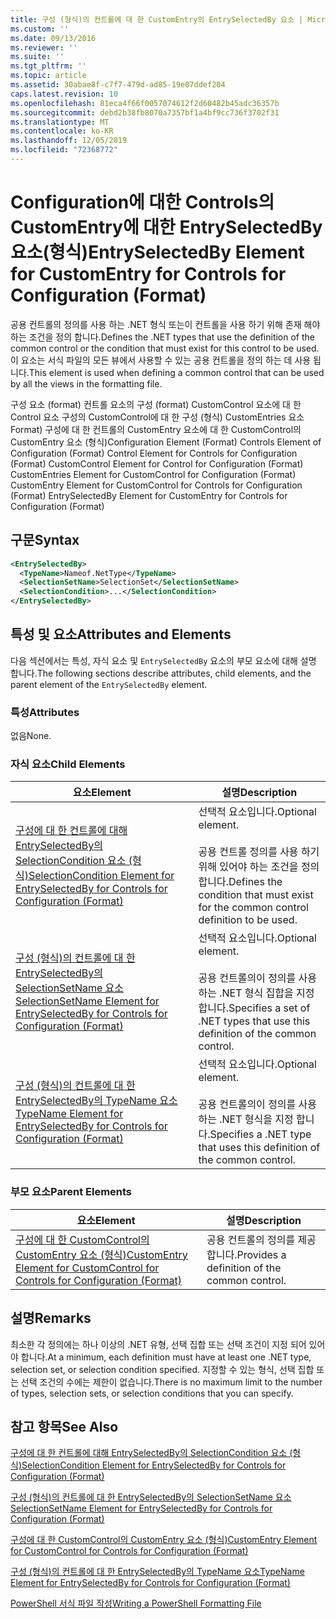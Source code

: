 ```yaml
---
title: 구성 (형식)의 컨트롤에 대 한 CustomEntry의 EntrySelectedBy 요소 | Microsoft Docs
ms.custom: ''
ms.date: 09/13/2016
ms.reviewer: ''
ms.suite: ''
ms.tgt_pltfrm: ''
ms.topic: article
ms.assetid: 30abae8f-c7f7-479d-ad85-19e07ddef204
caps.latest.revision: 10
ms.openlocfilehash: 81eca4f66f0057074612f2d60482b45adc36357b
ms.sourcegitcommit: debd2b38fb8070a7357bf1a4bf9cc736f3702f31
ms.translationtype: MT
ms.contentlocale: ko-KR
ms.lasthandoff: 12/05/2019
ms.locfileid: "72368772"
---
```

# <a name="entryselectedby-element-for-customentry-for-controls-for-configuration-format"></a><span data-ttu-id="25a68-102">Configuration에 대한 Controls의 CustomEntry에 대한 EntrySelectedBy 요소(형식)</span><span class="sxs-lookup"><span data-stu-id="25a68-102">EntrySelectedBy Element for CustomEntry for Controls for Configuration (Format)</span></span>

<span data-ttu-id="25a68-103">공용 컨트롤의 정의를 사용 하는 .NET 형식 또는이 컨트롤을 사용 하기 위해 존재 해야 하는 조건을 정의 합니다.</span><span class="sxs-lookup"><span data-stu-id="25a68-103">Defines the .NET types that use the definition of the common control or the condition that must exist for this control to be used.</span></span> <span data-ttu-id="25a68-104">이 요소는 서식 파일의 모든 뷰에서 사용할 수 있는 공용 컨트롤을 정의 하는 데 사용 됩니다.</span><span class="sxs-lookup"><span data-stu-id="25a68-104">This element is used when defining a common control that can be used by all the views in the formatting file.</span></span>

<span data-ttu-id="25a68-105">구성 요소 (format) 컨트롤 요소의 구성 (format) CustomControl 요소에 대 한 Control 요소 구성의 CustomControl에 대 한 구성 (형식) CustomEntries 요소 Format) 구성에 대 한 컨트롤의 CustomEntry 요소에 대 한 CustomControl의 CustomEntry 요소 (형식)</span><span class="sxs-lookup"><span data-stu-id="25a68-105">Configuration Element (Format) Controls Element of Configuration (Format) Control Element for Controls for Configuration (Format) CustomControl Element for Control for Configuration (Format) CustomEntries Element for CustomControl for Configuration (Format) CustomEntry Element for CustomControl for Controls for Configuration (Format) EntrySelectedBy Element for CustomEntry for Controls for Configuration (Format)</span></span>

## <a name="syntax"></a><span data-ttu-id="25a68-106">구문</span><span class="sxs-lookup"><span data-stu-id="25a68-106">Syntax</span></span>

```xml
<EntrySelectedBy>
  <TypeName>Nameof.NetType</TypeName>
  <SelectionSetName>SelectionSet</SelectionSetName>
  <SelectionCondition>...</SelectionCondition>
</EntrySelectedBy>
```

## <a name="attributes-and-elements"></a><span data-ttu-id="25a68-107">특성 및 요소</span><span class="sxs-lookup"><span data-stu-id="25a68-107">Attributes and Elements</span></span>

<span data-ttu-id="25a68-108">다음 섹션에서는 특성, 자식 요소 및 `EntrySelectedBy` 요소의 부모 요소에 대해 설명 합니다.</span><span class="sxs-lookup"><span data-stu-id="25a68-108">The following sections describe attributes, child elements, and the parent element of the `EntrySelectedBy` element.</span></span>

### <a name="attributes"></a><span data-ttu-id="25a68-109">특성</span><span class="sxs-lookup"><span data-stu-id="25a68-109">Attributes</span></span>

<span data-ttu-id="25a68-110">없음</span><span class="sxs-lookup"><span data-stu-id="25a68-110">None.</span></span>

### <a name="child-elements"></a><span data-ttu-id="25a68-111">자식 요소</span><span class="sxs-lookup"><span data-stu-id="25a68-111">Child Elements</span></span>

|<span data-ttu-id="25a68-112">요소</span><span class="sxs-lookup"><span data-stu-id="25a68-112">Element</span></span>|<span data-ttu-id="25a68-113">설명</span><span class="sxs-lookup"><span data-stu-id="25a68-113">Description</span></span>|
|-------------|-----------------|
|[<span data-ttu-id="25a68-114">구성에 대 한 컨트롤에 대해 EntrySelectedBy의 SelectionCondition 요소 (형식)</span><span class="sxs-lookup"><span data-stu-id="25a68-114">SelectionCondition Element for EntrySelectedBy for Controls for Configuration (Format)</span></span>](./selectioncondition-element-for-entryselectedby-for-controls-for-configuration-format.md)|<span data-ttu-id="25a68-115">선택적 요소입니다.</span><span class="sxs-lookup"><span data-stu-id="25a68-115">Optional element.</span></span><br /><br /> <span data-ttu-id="25a68-116">공용 컨트롤 정의를 사용 하기 위해 있어야 하는 조건을 정의 합니다.</span><span class="sxs-lookup"><span data-stu-id="25a68-116">Defines the condition that must exist for the common control definition to be used.</span></span>|
|[<span data-ttu-id="25a68-117">구성 (형식)의 컨트롤에 대 한 EntrySelectedBy의 SelectionSetName 요소</span><span class="sxs-lookup"><span data-stu-id="25a68-117">SelectionSetName Element for EntrySelectedBy for Controls for Configuration (Format)</span></span>](./selectionsetname-element-for-selectioncondition-for-controls-for-configuration-format.md)|<span data-ttu-id="25a68-118">선택적 요소입니다.</span><span class="sxs-lookup"><span data-stu-id="25a68-118">Optional element.</span></span><br /><br /> <span data-ttu-id="25a68-119">공용 컨트롤의이 정의를 사용 하는 .NET 형식 집합을 지정 합니다.</span><span class="sxs-lookup"><span data-stu-id="25a68-119">Specifies a set of .NET types that use this definition of the common control.</span></span>|
|[<span data-ttu-id="25a68-120">구성 (형식)의 컨트롤에 대 한 EntrySelectedBy의 TypeName 요소</span><span class="sxs-lookup"><span data-stu-id="25a68-120">TypeName Element for EntrySelectedBy for Controls for Configuration (Format)</span></span>](./typename-element-for-entryselectedby-for-controls-for-configuration-format.md)|<span data-ttu-id="25a68-121">선택적 요소입니다.</span><span class="sxs-lookup"><span data-stu-id="25a68-121">Optional element.</span></span><br /><br /> <span data-ttu-id="25a68-122">공용 컨트롤의이 정의를 사용 하는 .NET 형식을 지정 합니다.</span><span class="sxs-lookup"><span data-stu-id="25a68-122">Specifies a .NET type that uses this definition of the common control.</span></span>|

### <a name="parent-elements"></a><span data-ttu-id="25a68-123">부모 요소</span><span class="sxs-lookup"><span data-stu-id="25a68-123">Parent Elements</span></span>

|<span data-ttu-id="25a68-124">요소</span><span class="sxs-lookup"><span data-stu-id="25a68-124">Element</span></span>|<span data-ttu-id="25a68-125">설명</span><span class="sxs-lookup"><span data-stu-id="25a68-125">Description</span></span>|
|-------------|-----------------|
|[<span data-ttu-id="25a68-126">구성에 대 한 CustomControl의 CustomEntry 요소 (형식)</span><span class="sxs-lookup"><span data-stu-id="25a68-126">CustomEntry Element for CustomControl for Controls for Configuration (Format)</span></span>](./customentry-element-for-customcontrol-for-controls-for-configuration-format.md)|<span data-ttu-id="25a68-127">공용 컨트롤의 정의를 제공 합니다.</span><span class="sxs-lookup"><span data-stu-id="25a68-127">Provides a definition of the common control.</span></span>|

## <a name="remarks"></a><span data-ttu-id="25a68-128">설명</span><span class="sxs-lookup"><span data-stu-id="25a68-128">Remarks</span></span>

<span data-ttu-id="25a68-129">최소한 각 정의에는 하나 이상의 .NET 유형, 선택 집합 또는 선택 조건이 지정 되어 있어야 합니다.</span><span class="sxs-lookup"><span data-stu-id="25a68-129">At a minimum, each definition must have at least one .NET type, selection set, or selection condition specified.</span></span> <span data-ttu-id="25a68-130">지정할 수 있는 형식, 선택 집합 또는 선택 조건의 수에는 제한이 없습니다.</span><span class="sxs-lookup"><span data-stu-id="25a68-130">There is no maximum limit to the number of types, selection sets, or selection conditions that you can specify.</span></span>

## <a name="see-also"></a><span data-ttu-id="25a68-131">참고 항목</span><span class="sxs-lookup"><span data-stu-id="25a68-131">See Also</span></span>

[<span data-ttu-id="25a68-132">구성에 대 한 컨트롤에 대해 EntrySelectedBy의 SelectionCondition 요소 (형식)</span><span class="sxs-lookup"><span data-stu-id="25a68-132">SelectionCondition Element for EntrySelectedBy for Controls for Configuration (Format)</span></span>](./selectioncondition-element-for-entryselectedby-for-controls-for-configuration-format.md)

[<span data-ttu-id="25a68-133">구성 (형식)의 컨트롤에 대 한 EntrySelectedBy의 SelectionSetName 요소</span><span class="sxs-lookup"><span data-stu-id="25a68-133">SelectionSetName Element for EntrySelectedBy for Controls for Configuration (Format)</span></span>](./selectionsetname-element-for-selectioncondition-for-controls-for-configuration-format.md)

[<span data-ttu-id="25a68-134">구성에 대 한 CustomControl의 CustomEntry 요소 (형식)</span><span class="sxs-lookup"><span data-stu-id="25a68-134">CustomEntry Element for CustomControl for Controls for Configuration (Format)</span></span>](./customentry-element-for-customcontrol-for-controls-for-configuration-format.md)

[<span data-ttu-id="25a68-135">구성 (형식)의 컨트롤에 대 한 EntrySelectedBy의 TypeName 요소</span><span class="sxs-lookup"><span data-stu-id="25a68-135">TypeName Element for EntrySelectedBy for Controls for Configuration (Format)</span></span>](./typename-element-for-selectioncondition-for-controls-for-configuration-format.md)

[<span data-ttu-id="25a68-136">PowerShell 서식 파일 작성</span><span class="sxs-lookup"><span data-stu-id="25a68-136">Writing a PowerShell Formatting File</span></span>](./writing-a-powershell-formatting-file.md)
